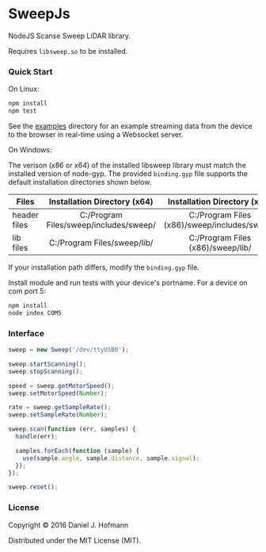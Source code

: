 # SweepJs

NodeJS Scanse Sweep LiDAR library.

Requires `libsweep.so` to be installed.

### Quick Start

On Linux:

```bash
npm install
npm test
```

See the [examples](examples) directory for an example streaming data from the device to the browser in real-time using a Websocket server.

On Windows:

The verison (x86 or x64) of the installed libsweep library must match the installed version of node-gyp. The provided `binding.gyp` file supports the default installation directories shown below.

| Files        | Installation Directory (x64)             | Installation Directory (x86)                   |
| ------------ | :--------------------------------------: | :--------------------------------------------: |
| header files | C:/Program Files/sweep/includes/sweep/   | C:/Program Files (x86)/sweep/includes/sweep/   |
| lib files    | C:/Program Files/sweep/lib/              | C:/Program Files (x86)/sweep/lib/              |

If your installation path differs, modify the `binding.gyp` file.

Install module and run tests with your device's portname. For a device on com port 5:

```bash
npm install
node index COM5
```


### Interface

```javascript
sweep = new Sweep('/dev/ttyUSB0');

sweep.startScanning();
sweep.stopScanning();

speed = sweep.getMotorSpeed();
sweep.setMotorSpeed(Number);

rate = sweep.getSampleRate();
sweep.setSampleRate(Number);

sweep.scan(function (err, samples) {
  handle(err);

  samples.forEach(function (sample) {
    use(sample.angle, sample.distance, sample.signal);
  });
});

sweep.reset();
```

### License

Copyright © 2016 Daniel J. Hofmann

Distributed under the MIT License (MIT).
